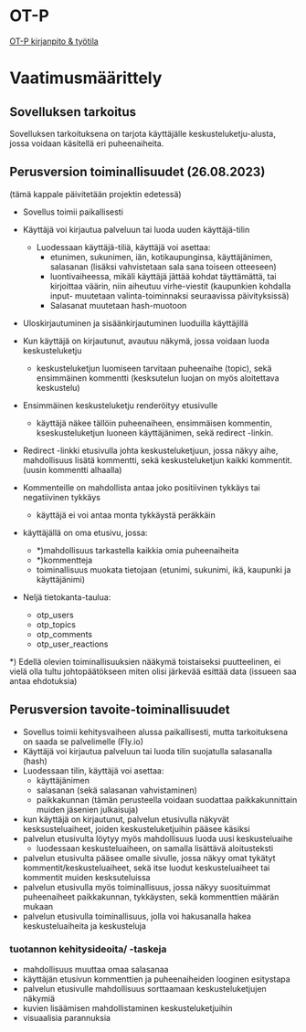# OT-P 
[OT-P kirjanpito & työtila](https://github.com/KeranenKirill/OT-P/blob/main/DOKUMENTAATIO/TYOAIKAKIRJANPITO.md)
  
    
# Vaatimusmäärittely
## Sovelluksen tarkoitus

Sovelluksen tarkoituksena on tarjota käyttäjälle keskusteluketju-alusta, jossa voidaan käsitellä eri puheenaiheita.

## Perusversion toiminallisuudet (26.08.2023) 
(tämä kappale päivitetään projektin edetessä)


- Sovellus toimii paikallisesti
- Käyttäjä voi kirjautua palveluun tai luoda uuden käyttäjä-tilin 
   - Luodessaan käyttäjä-tiliä, käyttäjä voi asettaa:
      - etunimen, sukunimen, iän, kotikaupunginsa, käyttäjänimen, salasanan (lisäksi vahvistetaan sala sana toiseen otteeseen)
      - luontivaiheessa, mikäli käyttäjä jättää kohdat täyttämättä, tai kirjoittaa väärin, niin aiheutuu virhe-viestit (kaupunkien kohdalla input- muutetaan valinta-toiminnaksi seuraavissa päivityksissä)
      - Salasanat muutetaan hash-muotoon
- Uloskirjautuminen ja sisäänkirjautuminen luoduilla käyttäjillä
- Kun käyttäjä on kirjautunut, avautuu näkymä, jossa voidaan luoda keskusteluketju
   - keskusteluketjun luomiseen tarvitaan puheenaihe (topic), sekä ensimmäinen kommentti (kesksutelun luojan on myös aloitettava keskustelu)
- Ensimmäinen keskusteluketju renderöityy etusivulle
   - käyttäjä näkee tällöin puheenaiheen, ensimmäisen kommentin, kseskusteluketjun luoneen käyttäjänimen, sekä redirect -linkin.
- Redirect -linkki etusivulla johta keskusteluketjuun, jossa näkyy aihe, mahdollisuus lisätä kommentti, sekä keskusteluketjun kaikki kommentit. (uusin kommentti alhaalla)
- Kommenteille on mahdollista antaa joko positiivinen tykkäys tai negatiivinen tykkäys
   - käyttäjä ei voi antaa monta tykkäystä peräkkäin
- käyttäjällä on oma etusivu, jossa:
   - *)mahdollisuus tarkastella kaikkia omia puheenaiheita
   - *)kommentteja
   - toiminallisuus muokata tietojaan (etunimi, sukunimi, ikä, kaupunki ja käyttäjänimi) 

- Neljä tietokanta-taulua:
   - otp_users
   - otp_topics
   - otp_comments
   - otp_user_reactions

*) 
Edellä olevien toiminallisuuksien nääkymä toistaiseksi puutteelinen, ei vielä olla tultu johtopäätökseen miten olisi järkevää esittää data (issueen saa antaa ehdotuksia)
  

## Perusversion tavoite-toiminallisuudet

- Sovellus toimii kehitysvaiheen alussa paikallisesti, mutta tarkoituksena on saada se palvelimelle (Fly.io)
- Käyttäjä voi kirjautua palveluun tai luoda tilin suojatulla salasanalla (hash)
- Luodessaan tilin, käyttäjä voi asettaa:
   - käyttäjänimen
   - salasanan (sekä salasanan vahvistaminen)
   - paikkakunnan (tämän perusteella voidaan suodattaa paikkakunnittain muiden jäsenien julkaisuja)
- kun käyttäjä on kirjautunut, palvelun etusivulla näkyvät kesksusteluaiheet, joiden keskusteluketjuihin pääsee käsiksi
- palvelun etusivulta löytyy myös mahdollisuus luoda uusi keskusteluaihe
   - luodessaan keskusteluaiheen, on samalla lisättävä aloitusteksti
- palvelun etusivulta pääsee omalle sivulle, jossa näkyy omat tykätyt kommentit/keskusteluaiheet, sekä itse luodut keskusteluaiheet tai kommentit muiden kesksuteluissa
- palvelun etusivulla myös toiminallisuus, jossa näkyy suosituimmat puheenaiheet paikkakunnan, tykkäysten, sekä kommenttien määrän mukaan
- palvelun etusivulla toiminallisuus, jolla voi hakusanalla hakea keskusteluaiheita ja keskusteluja

### tuotannon kehitysideoita/ -taskeja
- mahdollisuus muuttaa omaa salasanaa
- käyttäjän etusivun kommenttien ja puheenaiheiden looginen esitystapa
- palvelun etusivulle mahdollisuus sorttaamaan keskusteluketjujen näkymiä
- kuvien lisäämisen mahdollistaminen keskusteluketjuihin
- visuaalisia parannuksia


